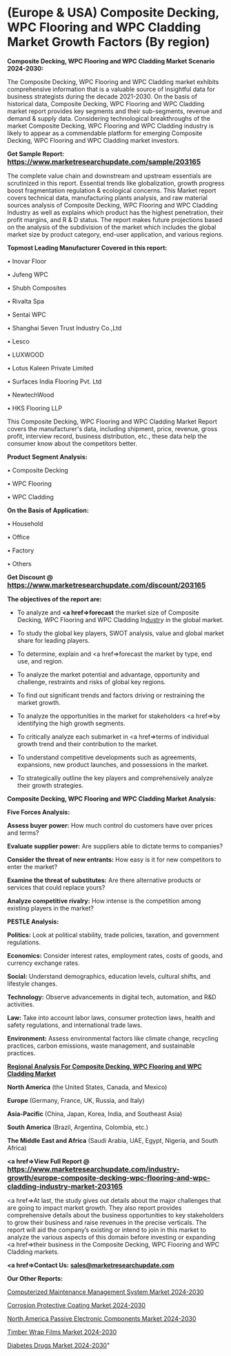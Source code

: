 # (Europe & USA) Composite Decking, WPC Flooring and WPC Cladding Market Growth Factors (By region)

<strong>Composite Decking, WPC Flooring and WPC Cladding Market Scenario 2024-2030:</strong>

The Composite Decking, WPC Flooring and WPC Cladding market exhibits comprehensive information that is a valuable source of insightful data for business strategists during the decade 2021-2030. On the basis of historical data, Composite Decking, WPC Flooring and WPC Cladding market report provides key segments and their sub-segments, revenue and demand &amp; supply data. Considering technological breakthroughs of the market Composite Decking, WPC Flooring and WPC Cladding industry is likely to appear as a commendable platform for emerging Composite Decking, WPC Flooring and WPC Cladding market investors.

<strong>Get Sample Report: <a href=https://www.marketresearchupdate.com/sample/203165><font size=3 color=#0000ff>https://www.marketresearchupdate.com/sample/203165</font></a></strong>

The complete value chain and downstream and upstream essentials are scrutinized in this report. Essential trends like globalization, growth progress boost fragmentation regulation &amp; ecological concerns. This Market report covers technical data, manufacturing plants analysis, and raw material sources analysis of Composite Decking, WPC Flooring and WPC Cladding Industry as well as explains which product has the highest penetration, their profit margins, and R & D status. The report makes future projections based on the analysis of the subdivision of the market which includes the global market size by product category, end-user application, and various regions.

<strong>Topmost Leading Manufacturer Covered in this report:</strong>

• Inovar Floor

• Jufeng WPC

• Shubh Composites

• Rivalta Spa

• Sentai WPC

• Shanghai Seven Trust Industry Co.,Ltd

• Lesco

• LUXWOOD

• Lotus Kaleen Private Limited

• Surfaces India Flooring Pvt. Ltd

• NewtechWood

• HKS Flooring LLP

This Composite Decking, WPC Flooring and WPC Cladding Market Report covers the manufacturer's data, including shipment, price, revenue, gross profit, interview record, business distribution, etc., these data help the consumer know about the competitors better.

<strong>Product Segment Analysis: </strong>

• Composite Decking

• WPC Flooring

• WPC Cladding

<strong>On the Basis of Application:</strong>

• Household

• Office

• Factory

• Others

<strong>Get Discount @ <a href=https://www.marketresearchupdate.com/discount/203165><font size=3 color=#0000ff>https://www.marketresearchupdate.com/discount/203165</font></a></strong>

<strong><b>The objectives of the report are:</b></strong>

- To analyze and <strong><a href=><strong>forecast</strong></a></strong> the market size of Composite Decking, WPC Flooring and WPC Cladding In<a href=ASDF991299>dustr</a>y in the global market.

- To study the global key players, SWOT analysis, value and global market share for leading players.

- To determine, explain and <a href=>forecast</a> the market by type, end use, and region.

- To analyze the market potential and advantage, opportunity and challenge, restraints and risks of global key regions.

- To find out significant trends and factors driving or restraining the market growth.

- To analyze the opportunities in the market for stakeholders <a href=>by</a> identifying the high growth segments.

- To critically analyze each submarket in <a href=>terms</a> of individual growth trend and their contribution to the market.

- To understand competitive developments such as agreements, expansions, new product launches, and possessions in the market.

- To strategically outline the key players and comprehensively analyze their growth strategies.

<strong>Composite Decking, WPC Flooring and WPC Cladding Market Analysis:</strong>

<strong>Five Forces Analysis:</strong>

<strong>Assess buyer power:</strong> How much control do customers have over prices and terms?

<strong>Evaluate supplier power:</strong> Are suppliers able to dictate terms to companies?

<strong>Consider the threat of new entrants:</strong> How easy is it for new competitors to enter the market?

<strong>Examine the threat of substitutes:</strong> Are there alternative products or services that could replace yours?

<strong>Analyze competitive rivalry:</strong> How intense is the competition among existing players in the market?

<strong>PESTLE Analysis:</strong>

<strong>Politics:</strong> Look at political stability, trade policies, taxation, and government regulations.

<strong>Economics:</strong> Consider interest rates, employment rates, costs of goods, and currency exchange rates.

<strong>Social:</strong> Understand demographics, education levels, cultural shifts, and lifestyle changes.

<strong>Technology:</strong> Observe advancements in digital tech, automation, and R&D activities.

<strong>Law:</strong> Take into account labor laws, consumer protection laws, health and safety regulations, and international trade laws.

<strong>Environment:</strong> Assess environmental factors like climate change, recycling practices, carbon emissions, waste management, and sustainable practices.

<strong><u><b>Regional Analysis For Composite Decking, WPC Flooring and WPC Cladding Market</b></u></strong>

<strong><b>North America</b></strong> (the United States, Canada, and Mexico)

<strong><b>Europe </b></strong>(Germany, France, UK, Russia, and Italy)

<strong><b>Asia-Pacific</b></strong> (China, Japan, Korea, India, and Southeast Asia)

<strong><b>South America</b></strong> (Brazil, Argentina, Colombia, etc.)

<strong><b>The Middle East and Africa</b></strong> (Saudi Arabia, UAE, Egypt, Nigeria, and South Africa)

<strong><a href=>View Full Report</a> @ <a href=https://www.marketresearchupdate.com/industry-growth/europe-composite-decking-wpc-flooring-and-wpc-cladding-industry-market-203165><font size=3 color=#0000ff>https://www.marketresearchupdate.com/industry-growth/europe-composite-decking-wpc-flooring-and-wpc-cladding-industry-market-203165</font></a></strong>

<a href=>At last,</a> the study gives out details about the major challenges that are going to impact market growth. They also report provides comprehensive details about the business opportunities to key stakeholders to grow their business and raise revenues in the precise verticals. The report will aid the company’s existing or intend to join in this market to analyze the various aspects of this domain before investing or expanding <a href=>their</a> business in the Composite Decking, WPC Flooring and WPC Cladding markets.

<strong><a href=>Contact Us:</a></strong>
<strong>sales@marketresearchupdate.com</strong>

<strong>Our Other Reports:</strong>

<a href=https://www.linkedin.com/pulse/computerized-maintenance-management-system-market-1f>Computerized Maintenance Management System Market 2024-2030</a>

<a href=https://www.linkedin.com/pulse/corrosion-protective-coating-market-size-trends>Corrosion Protective Coating Market 2024-2030</a>

<a href=https://www.linkedin.com/pulse/north-america-passive-electronic-components-market-2023-2030>North America Passive Electronic Components Market 2024-2030</a>

<a href=https://www.linkedin.com/pulse/timber-wrap-films-market-outlook-2023-usrbf/>Timber Wrap Films Market 2024-2030</a>

<a href=https://medium.com/@200014aishwarya/diabetes-drugs-market-2023-is-booming-across-the-globe-by-segments-share-size-growth-and-7d33263f1584>Diabetes Drugs Market 2024-2030</a>"

